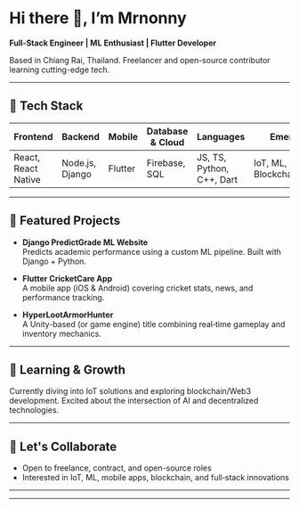 # Hi there 👋, I’m **Mrnonny**

**Full‑Stack Engineer | ML Enthusiast | Flutter Developer**

Based in Chiang Rai, Thailand. Freelancer and open-source contributor learning cutting-edge tech.

---

## 🚀 Tech Stack

| Frontend       | Backend         | Mobile         | Database & Cloud | Languages      | Emerging |
|----------------|------------------|----------------|------------------|----------------|-----------|
| React, React Native | Node.js, Django | Flutter        | Firebase, SQL     | JS, TS, Python, C++, Dart | IoT, ML, Blockchain/Web3 |

---

## 🔭 Featured Projects

- **Django PredictGrade ML Website**  
  Predicts academic performance using a custom ML pipeline. Built with Django + Python.

- **Flutter CricketCare App**  
  A mobile app (iOS & Android) covering cricket stats, news, and performance tracking.

- **HyperLootArmorHunter**  
  A Unity-based (or game engine) title combining real‑time gameplay and inventory mechanics.

---

## 🌱 Learning & Growth

Currently diving into IoT solutions and exploring blockchain/Web3 development. Excited about the intersection of AI and decentralized technologies.

---

## 🤝 Let's Collaborate

- Open to freelance, contract, and open-source roles  
- Interested in IoT, ML, mobile apps, blockchain, and full‑stack innovations  

---

****
